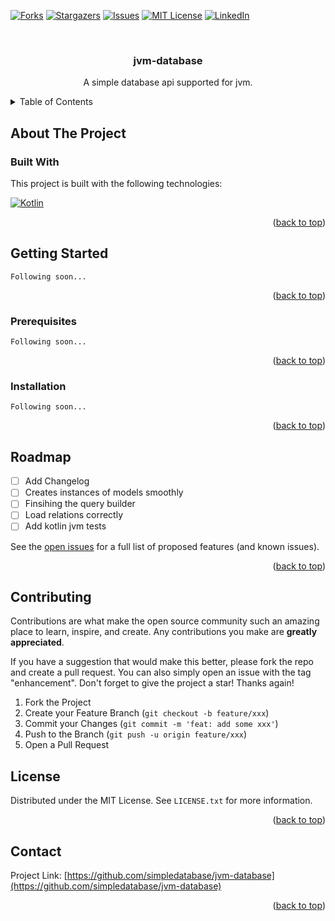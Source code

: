 <a id="readme-top"></a>

[![Forks][forks-shield]][forks-url]
[![Stargazers][stars-shield]][stars-url]
[![Issues][issues-shield]][issues-url]
[![MIT License][license-shield]][license-url]
[![LinkedIn][linkedin-shield]][linkedin-url]

<!-- PROJECT LOGO -->
<br />
<div align="center">
  <h3 align="center">jvm-database</h3>
  <p align="center">
    A simple database api supported for jvm.
  </p>
</div>



<!-- TABLE OF CONTENTS -->
<details>
  <summary>Table of Contents</summary>
  <ol>
    <li>
      <a href="#about-the-project">About The Project</a>
      <ul>
        <li><a href="#built-with">Built With</a></li>
      </ul>
    </li>
    <li>
      <a href="#getting-started">Getting Started</a>
      <ul>
        <li><a href="#prerequisites">Prerequisites</a></li>
        <li><a href="#installation">Installation</a></li>
      </ul>
    </li>
    <li><a href="#usage">Usage</a></li>
    <li><a href="#roadmap">Roadmap</a></li>
    <li><a href="#contributing">Contributing</a></li>
    <li><a href="#license">License</a></li>
    <li><a href="#contact">Contact</a></li>
  </ol>
</details>



<!-- ABOUT THE PROJECT -->

## About The Project

### Built With

This project is built with the following technologies:

[![Kotlin][Kotlin]][Kotlin-url]

<p align="right">(<a href="#readme-top">back to top</a>)</p>



<!-- GETTING STARTED -->

## Getting Started

`Following soon...`
<p align="right">(<a href="#readme-top">back to top</a>)</p>

### Prerequisites

`Following soon...`
<p align="right">(<a href="#readme-top">back to top</a>)</p>

### Installation

`Following soon...`
<p align="right">(<a href="#readme-top">back to top</a>)</p>

## Roadmap

- [ ] Add Changelog
- [ ] Creates instances of models smoothly
- [ ] Finsihing the query builder
- [ ] Load relations correctly
- [ ] Add kotlin jvm tests

See the [open issues](https://github.com/simpledatabase/jvm-database/issues) for a full list of proposed features (and
known issues).

<p align="right">(<a href="#readme-top">back to top</a>)</p>



<!-- CONTRIBUTING -->

## Contributing

Contributions are what make the open source community such an amazing place to learn, inspire, and create. Any
contributions you make are **greatly appreciated**.

If you have a suggestion that would make this better, please fork the repo and create a pull request. You can also
simply open an issue with the tag "enhancement".
Don't forget to give the project a star! Thanks again!

1. Fork the Project
2. Create your Feature Branch (`git checkout -b feature/xxx`)
3. Commit your Changes (`git commit -m 'feat: add some xxx'`)
4. Push to the Branch (`git push -u origin feature/xxx`)
5. Open a Pull Request

<!-- LICENSE -->

## License

Distributed under the MIT License. See `LICENSE.txt` for more information.

<p align="right">(<a href="#readme-top">back to top</a>)</p>



<!-- CONTACT -->

## Contact

Project Link: [https://github.com/simpledatabase/jvm-database](https://github.com/simpledatabase/jvm-database)

<p align="right">(<a href="#readme-top">back to top</a>)</p>


<!-- MARKDOWN LINKS & IMAGES -->
<!-- https://www.markdownguide.org/basic-syntax/#reference-style-links -->

[forks-shield]: https://img.shields.io/github/forks/simpledatabase/jvm-database.svg?style=for-the-badge

[forks-url]: https://github.com/simpledatabase/jvm-database/network/members

[stars-shield]: https://img.shields.io/github/stars/simpledatabase/jvm-database.svg?style=for-the-badge

[stars-url]: https://github.com/simpledatabase/jvm-database/stargazers

[issues-shield]: https://img.shields.io/github/issues/simpledatabase/jvm-database.svg?style=for-the-badge

[issues-url]: https://github.com/simpledatabase/jvm-database/issues

[license-shield]: https://img.shields.io/github/license/simpledatabase/jvm-database.svg?style=for-the-badge

[license-url]: https://github.com/simpledatabase/jvm-database/blob/master/LICENSE.txt

[linkedin-shield]: https://img.shields.io/badge/-LinkedIn-black.svg?style=for-the-badge&logo=linkedin&colorB=555

[linkedin-url]: https://linkedin.com/in/philleonkersting

[Kotlin]: https://img.shields.io/badge/kotlin-555555?style=for-the-badge&logo=kotlin&logoColor=white

[Kotlin-url]: https://kotlinlang.org/
